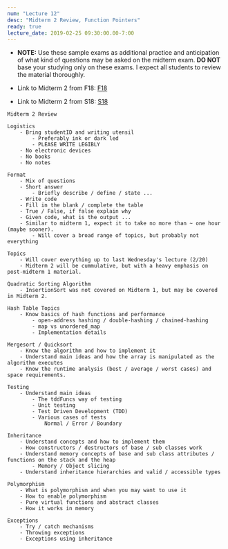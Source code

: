 ```yaml
---
num: "Lecture 12"
desc: "Midterm 2 Review, Function Pointers"
ready: true
lecture_date: 2019-02-25 09:30:00.00-7:00
---
```


* <b>NOTE:</b> Use these sample exams as additional practice and anticipation of what kind of questions may be asked on the midterm exam. <b>DO NOT</b> base your studying only on these exams. I expect all students to review the material thoroughly.

* Link to Midterm 2 from F18:
[F18](http://cs.ucsb.edu/~richert/cs32/exams/F18_M2.pdf)
* Link to Midterm 2 from S18:
[S18](http://cs.ucsb.edu/~richert/cs32/exams/S18_M2.pdf)

```
Midterm 2 Review

Logistics
	- Bring studentID and writing utensil
		- Preferably ink or dark led
		- PLEASE WRITE LEGIBLY
	- No electronic devices
	- No books
	- No notes

Format
	- Mix of questions
	- Short answer
		- Briefly describe / define / state ...
	- Write code
	- Fill in the blank / complete the table
	- True / False, if false explain why
	- Given code, what is the output ...
	- Similar to midterm 1, expect it to take no more than ~ one hour (maybe sooner).
		- Will cover a broad range of topics, but probably not everything

Topics
	- Will cover everything up to last Wednesday's lecture (2/20)
	- Midterm 2 will be cummulative, but with a heavy emphasis on post-midterm 1 material.

Quadratic Sorting Algorithm
    - InsertionSort was not covered on Midterm 1, but may be covered in Midterm 2.

Hash Table Topics
	- Know basics of hash functions and performance
		- open-address hashing / double-hashing / chained-hashing
		- map vs unordered_map
		- Implementation details

Mergesort / Quicksort
	- Know the algorithm and how to implement it
	- Understand main ideas and how the array is manipulated as the algorithm executes
	- Know the runtime analysis (best / average / worst cases) and space requirements.

Testing
	- Understand main ideas
		- The tddFuncs way of testing
		- Unit testing
		- Test Driven Development (TDD)
		- Various cases of tests
			Normal / Error / Boundary

Inheritance
	- Understand concepts and how to implement them
	- How constructors / destructors of base / sub classes work
	- Understand memory concepts of base and sub class attributes / functions on the stack and the heap
		- Memory / Object slicing
	- Understand inheritance hierarchies and valid / accessible types

Polymorphism
	- What is polymorphism and when you may want to use it
	- How to enable polymorphism
	- Pure virtual functions and abstract classes
	- How it works in memory

Exceptions
	- Try / catch mechanisms
	- Throwing exceptions
	- Exceptions using inheritance
```
